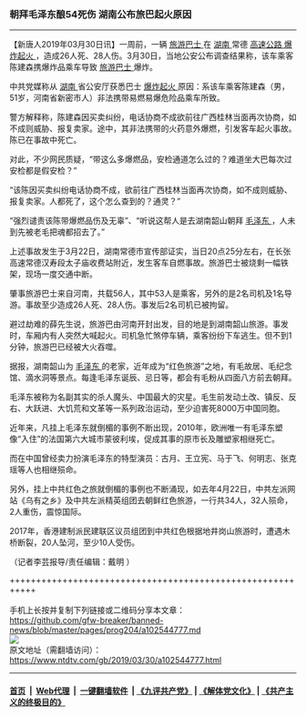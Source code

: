 ### 朝拜毛泽东酿54死伤 湖南公布旅巴起火原因
------------------------

<div class="post_content" itemprop="articleBody">
 <p>
  【新唐人2019年03月30日讯】一周前，一辆
  <a href="https://www.ntdtv.com/gb/旅游巴士.htm">
   旅游巴士
  </a>
  在
  <a href="https://www.ntdtv.com/gb/湖南.htm">
   湖南
  </a>
  常德
  <a href="https://www.ntdtv.com/gb/高速公路.htm">
   高速公路
  </a>
  <a href="https://www.ntdtv.com/gb/爆炸起火.htm">
   爆炸起火
  </a>
  ，造成26人死、28人伤。3月30日，当地公安公布调查结果称，该车乘客陈建森携爆炸品乘车导致
  <a href="https://www.ntdtv.com/gb/旅游巴士.htm">
   旅游巴士
  </a>
  爆炸。
 </p>
 <p>
  中共党媒称从
  <a href="https://www.ntdtv.com/gb/湖南.htm">
   湖南
  </a>
  省公安厅获悉巴士
  <a href="https://www.ntdtv.com/gb/爆炸起火.htm">
   爆炸起火
  </a>
  原因：系该车乘客陈建森（男，51岁，河南省新密市人）非法携带易燃易爆危险品乘车所致。
 </p>
 <p>
  警方解释称，陈建森因买卖纠纷，电话协商不成欲前往广西桂林当面再次协商，如不成则威胁、报复卖家。途中，其非法携带的火药意外爆燃，引发客车起火事故。陈已在事故中死亡。
 </p>
 <p>
  对此，不少网民质疑，“带这么多爆燃品，安检通道怎么过的？难道坐大巴每次过安检都是假安检？”
 </p>
 <p>
  “该陈因买卖纠纷电话协商不成，欲前往广西桂林当面再次协商，如不成则威胁、报复卖家。人都死了，这个怎么查到的？通灵？”
 </p>
 <p>
  “强烈谴责该陈带爆燃品伤及无辜”、“听说这帮人是去湖南韶山朝拜
  <a href="https://www.ntdtv.com/gb/毛泽东.htm">
   毛泽东
  </a>
  ，人未到先被老毛把魂都招去了。”
 </p>
 <p>
  上述事故发生于3月22日，湖南常德市宣传部证实，当日20点25分左右，在长张高速常德汉寿段太子庙收费站附近，发生客车自燃事故。旅游巴士被烧剩一幅铁架，现场一度交通中断。
 </p>
 <p>
  肇事旅游巴士来自河南，共载56人，其中53人是乘客，另外的是2名司机及1名导游。事故至少造成26人死、28人伤。事发后2名司机已被拘留。
 </p>
 <p>
  避过劫难的薛先生说，旅游巴由河南开封出发，目的地是到湖南韶山旅游。事发时，车厢内有人突然大喊起火。司机急忙煞停车辆，乘客纷纷下车逃生。但不到1分钟，旅游巴已经被大火吞噬。
 </p>
 <p>
  据报，湖南韶山为
  <a href="https://www.ntdtv.com/gb/毛泽东.htm">
   毛泽东
  </a>
  的老家，近年成为“红色旅游”之地，有毛故居、毛纪念馆、滴水洞等景点。每逢毛泽东诞辰、忌日等，都会有毛粉从四面八方前去朝拜。
 </p>
 <p>
  毛泽东被称为名副其实的杀人魔头、中国最大的灾星。毛生前发动土改、镇反、反右、大跃进、大饥荒和文革等一系列政治运动，至少迫害死8000万中国同胞。
 </p>
 <p>
  近年来，凡挂上毛泽东就倒楣的事例不断出现，2010年，欧洲唯一有毛泽东塑像“入住”的法国第六大城市蒙彼利埃，促成其事的原市长及雕塑家相继死亡。
 </p>
 <p>
  而在中国曾经卖力扮演毛泽东的特型演员：古月、王立宪、马于飞、何明志、张克瑶等人也相继殒命。
 </p>
 <p>
  另外，挂上中共红色之旅就倒楣的事例也不断涌现，如去年4月22日，中共左派网站《乌有之乡》及中共左派精英组团去朝鲜红色旅游，一行共34人，32人殒命，2人重伤，震惊国际。
 </p>
 <p>
  2017年，香港建制派民建联区议员组团到中共红色根据地井岗山旅游时，遭遇木桥断裂，20人坠河，至少10人受伤。
 </p>
 <p>
  （记者李芸报导/责任编辑：戴明 ）
 </p>
 <div class="single_ad">
 </div>
</div>

+++++++++++++++++++++++++++++++++++++++++++++++++++++++++++<br/><br/>
手机上长按并复制下列链接或二维码分享本文章：<br/>
https://github.com/gfw-breaker/banned-news/blob/master/pages/prog204/a102544777.md <br/>
<a href='https://github.com/gfw-breaker/banned-news/blob/master/pages/prog204/a102544777.md'><img src='https://github.com/gfw-breaker/banned-news/blob/master/pages/prog204/a102544777.md.png'/></a> <br/>
原文地址（需翻墙访问）：https://www.ntdtv.com/gb/2019/03/30/a102544777.html


------------------------
#### [首页](https://github.com/gfw-breaker/banned-news/blob/master/README.md) &nbsp;|&nbsp; [Web代理](https://github.com/labour-camp/helloworld) &nbsp;|&nbsp; [一键翻墙软件](https://github.com/gfw-breaker/nogfw/blob/master/README.md) &nbsp;| [《九评共产党》](https://github.com/gfw-breaker/9ping.md/blob/master/README.md#九评之一评共产党是什么) | [《解体党文化》](https://github.com/gfw-breaker/jtdwh.md/blob/master/README.md) | [《共产主义的终极目的》](https://github.com/gfw-breaker/gczydzjmd.md/blob/master/README.md)

